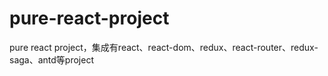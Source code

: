 # pure-react-project
pure react project，集成有react、react-dom、redux、react-router、redux-saga、antd等project
